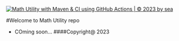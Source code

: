 [![Math Utility with Maven & CI using GitHub Actions | © 2023 by sea](https://github.com/ngynmikan/math-util-mvn/actions/workflows/math-util-ci.yml/badge.svg)](https://github.com/ngynmikan/math-util-mvn/actions/workflows/math-util-ci.yml)

#Welcome to Math Utility repo
* COming soon...
####Copyright@ 2023

